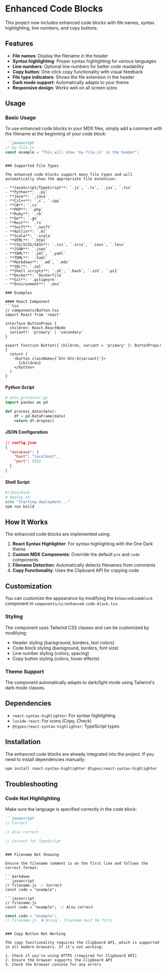 # Enhanced Code Blocks

This project now includes enhanced code blocks with file names, syntax highlighting, line numbers, and copy buttons.

## Features

- **File names**: Display the filename in the header
- **Syntax highlighting**: Proper syntax highlighting for various languages
- **Line numbers**: Optional line numbers for better code readability
- **Copy button**: One-click copy functionality with visual feedback
- **File type indicators**: Shows the file extension in the header
- **Dark mode support**: Automatically adapts to your theme
- **Responsive design**: Works well on all screen sizes

## Usage

### Basic Usage

To use enhanced code blocks in your MDX files, simply add a comment with the filename at the beginning of your code block:

```markdown
```javascript
// my-file.js
const example = "This will show 'my-file.js' in the header";
```
```

### Supported File Types

The enhanced code blocks support many file types and will automatically show the appropriate file extension:

- **JavaScript/TypeScript**: `.js`, `.ts`, `.jsx`, `.tsx`
- **Python**: `.py`
- **Java**: `.java`
- **C/C++**: `.c`, `.cpp`
- **C#**: `.cs`
- **PHP**: `.php`
- **Ruby**: `.rb`
- **Go**: `.go`
- **Rust**: `.rs`
- **Swift**: `.swift`
- **Kotlin**: `.kt`
- **Scala**: `.scala`
- **HTML**: `.html`
- **CSS/SCSS/SASS**: `.css`, `.scss`, `.sass`, `.less`
- **JSON**: `.json`
- **YAML**: `.yml`, `.yaml`
- **TOML**: `.toml`
- **Markdown**: `.md`, `.mdx`
- **SQL**: `.sql`
- **Shell scripts**: `.sh`, `.bash`, `.zsh`, `.ps1`
- **Docker**: `Dockerfile`
- **Git**: `.gitignore`
- **Environment**: `.env`

### Examples

#### React Component
```tsx
// components/Button.tsx
import React from 'react'

interface ButtonProps {
  children: React.ReactNode
  variant?: 'primary' | 'secondary'
}

export function Button({ children, variant = 'primary' }: ButtonProps) {
  return (
    <button className={`btn btn-${variant}`}>
      {children}
    </button>
  )
}
```

#### Python Script
```python
# data_processor.py
import pandas as pd

def process_data(data):
    df = pd.DataFrame(data)
    return df.dropna()
```

#### JSON Configuration
```json
// config.json
{
  "database": {
    "host": "localhost",
    "port": 5432
  }
}
```

#### Shell Script
```bash
#!/bin/bash
# deploy.sh
echo "Starting deployment..."
npm run build
```

## How It Works

The enhanced code blocks are implemented using:

1. **React Syntax Highlighter**: For syntax highlighting with the One Dark theme
2. **Custom MDX Components**: Override the default `pre` and `code` components
3. **Filename Detection**: Automatically detects filenames from comments
4. **Copy Functionality**: Uses the Clipboard API for copying code

## Customization

You can customize the appearance by modifying the `EnhancedCodeBlock` component in `components/ui/enhanced-code-block.tsx`.

### Styling

The component uses Tailwind CSS classes and can be customized by modifying:

- Header styling (background, borders, text colors)
- Code block styling (background, borders, font size)
- Line number styling (colors, spacing)
- Copy button styling (colors, hover effects)

### Theme Support

The component automatically adapts to dark/light mode using Tailwind's dark mode classes.

## Dependencies

- `react-syntax-highlighter`: For syntax highlighting
- `lucide-react`: For icons (Copy, Check)
- `@types/react-syntax-highlighter`: TypeScript types

## Installation

The enhanced code blocks are already integrated into the project. If you need to install dependencies manually:

```bash
npm install react-syntax-highlighter @types/react-syntax-highlighter
```

## Troubleshooting

### Code Not Highlighting

Make sure the language is specified correctly in the code block:

```markdown
```javascript
// Correct
```

```js
// Also correct
```

```typescript
// Correct for TypeScript
```
```

### Filename Not Showing

Ensure the filename comment is on the first line and follows the correct format:

```markdown
```javascript
// filename.js  ✅ Correct
const code = "example";

```javascript
// filename.js
const code = "example";  ✅ Also correct
```

```javascript
const code = "example";
// filename.js  ❌ Wrong - filename must be first
```
```

### Copy Button Not Working

The copy functionality requires the Clipboard API, which is supported in all modern browsers. If it's not working:

1. Check if you're using HTTPS (required for Clipboard API)
2. Ensure the browser supports the Clipboard API
3. Check the browser console for any errors
